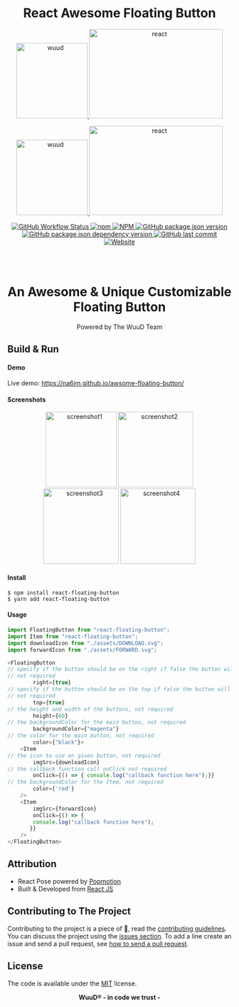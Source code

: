 <h1 align="center">React Awesome Floating Button</h1>

<p align="center">
	<a href="https://wuud.net">
		<img width="160" height="169" src="https://github.com/WuuD-Team/WuuD-Website/blob/master/favicon.ico?raw=true" alt="wuud">
	<img width="300" height="200" src="https://media1.giphy.com/media/iFmw13LV1hHhViPPWz/source.gif" alt="react">
	</a>
</p>

<p align="center">
	<a href="https://wuud.net">
		<img width="160" height="169" src="https://github.com/WuuD-Team/WuuD-Website/blob/master/favicon.ico?raw=true" alt="wuud">
	<img width="300" height="200" src="https://media1.giphy.com/media/iFmw13LV1hHhViPPWz/source.gif" alt="react">
	</a>
</p>
<p align="center">
	<a href="https://wuud.net">
		<img alt="GitHub Workflow Status" src="https://img.shields.io/github/workflow/status/na6im/react-floating-button/Node.js Package?color=cyan&label=Build">
		<img alt="npm" src="https://img.shields.io/npm/dw/react-floating-button?color=yellow">
	</a>
	<a href="https://wuud.net">
		<img alt="NPM" src="https://img.shields.io/npm/l/react?color=black">
		<img alt="GitHub package.json version" src="https://img.shields.io/github/package-json/v/na6im/react-floating-button-demo?color=red&label=Version">
		<img alt="GitHub package.json dependency version" src="https://img.shields.io/github/package-json/dependency-version/na6im/react-floating-button-demo/react">
		<img alt="GitHub last commit" src="https://img.shields.io/github/last-commit/na6im/react-floating-button-demo?color=purple">
		<img alt="Website" src="https://img.shields.io/website?down_color=Red&label=Website&style=flat-square&up_color=Yellow&up_message=Active&url=https%3A%2F%2Fna6im.github.io%react-floating-button-demo%2F">
	</a>
</p>

<br>
<br>

### <h1 align="center">An Awesome & Unique Customizable Floating Button</h1>

<p align="center">
    Powered by The WuuD Team
</p>


## Build & Run

#### Demo

Live demo: https://na6im.github.io/awsome-floating-button/

#### Screenshots
<p align="center">
   <img width="160" height="169" src="https://github.com/na6im/react-floating-button/blob/master/screenshots/Floating%20Button%201.gif?raw=true" alt="screenshot1">
   <img height="169" src="https://github.com/na6im/react-floating-button/blob/master/screenshots/Floating%20Button%202.gif?raw=true" alt="screenshot2">
   <img height="169" src="https://github.com/na6im/react-floating-button/blob/master/screenshots/Floating%20Button%203.gif?raw=true" alt="screenshot3">
   <img height="169" src="https://github.com/na6im/react-floating-button/blob/master/screenshots/Floating%20Button%204.gif?raw=true" alt="screenshot4">
</p>

#### Install

```bsh
$ npm install react-floating-button
$ yarn add react-floating-button
```

#### Usage

```javascript
import FloatingButton from "react-floating-button";
import Item from "react-floating-button";
import downloadIcon from "./assets/DOWNLOAD.svg";
import forwardIcon from "./assets/FORWARD.svg";

<FloatingButton 
// specify if the button should be on the right if false the button will be at the left
// not required
        right={true}
// specify if the button should be on the top if false the button will be at the bottom
// not required
        top={true} 
// the height and width of the buttons, not required
        height={60}
// the backgroundColor for the main button, not required
        backgroundColor={"magenta"}
// the color for the main button, not required
        color={"black"}>
    <Item
// the icon to use on given button, not required
        imgSrc={downloadIcon}
// the callback function call onClick not required
        onClick={() => { console.log("callback function here");}}
// the backgroundColor for the Item, not required
        color={'red'}
    />
    <Item
        imgSrc={forwardIcon}
        onClick={() => {
        console.log("callback function here");
       }}
    />
</FloatingButton>
```
## Attribution

-   React Pose powered by [Popmotion](https://popmotion.io/pose/)
-   Built & Developed from [React JS](https://reactjs.org/)

## Contributing to The Project

Contributing to the project is a piece of :cake:, read the [contributing guidelines](https://github.com/na6im/awsome-floating-button/blob/master/.github/CONTRIBUTING.md). You can discuss the project using the [issues section](https://github.com/na6im/awsome-floating-button/issues/new). To add a line create an issue and send a pull request, see [how to send a pull request](https://github.com/na6im/awsome-floating-button/blob/master/.github/CONTRIBUTING.md).

## License

The code is available under the [MIT](https://github.com/na6im/awsome-floating-button/blob/master/LICENSE) license.

<p align="center">
 <b>WuuD® - in code we trust -
</p>
